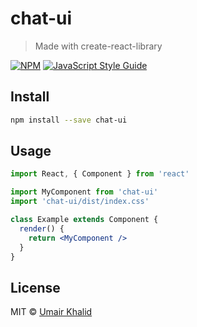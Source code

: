 # chat-ui

> Made with create-react-library

[![NPM](https://img.shields.io/npm/v/chat-ui.svg)](https://www.npmjs.com/package/chat-ui) [![JavaScript Style Guide](https://img.shields.io/badge/code_style-standard-brightgreen.svg)](https://standardjs.com)

## Install

```bash
npm install --save chat-ui
```

## Usage

```jsx
import React, { Component } from 'react'

import MyComponent from 'chat-ui'
import 'chat-ui/dist/index.css'

class Example extends Component {
  render() {
    return <MyComponent />
  }
}
```

## License

MIT © [Umair Khalid](https://github.com/umairkhalid598)
